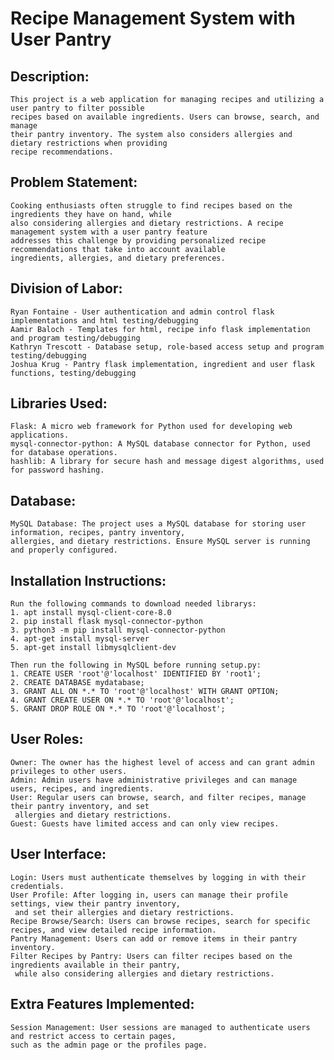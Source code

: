 # Recipe Management System with User Pantry

## Description:
    This project is a web application for managing recipes and utilizing a user pantry to filter possible 
    recipes based on available ingredients. Users can browse, search, and manage 
    their pantry inventory. The system also considers allergies and dietary restrictions when providing
    recipe recommendations.

## Problem Statement:
    Cooking enthusiasts often struggle to find recipes based on the ingredients they have on hand, while 
    also considering allergies and dietary restrictions. A recipe management system with a user pantry feature 
    addresses this challenge by providing personalized recipe recommendations that take into account available
    ingredients, allergies, and dietary preferences.

## Division of Labor:
    Ryan Fontaine - User authentication and admin control flask implementations and html testing/debugging 
    Aamir Baloch - Templates for html, recipe info flask implementation and program testing/debugging
    Kathryn Trescott - Database setup, role-based access setup and program testing/debugging
    Joshua Krug - Pantry flask implementation, ingredient and user flask functions, testing/debugging
    
## Libraries Used:
    Flask: A micro web framework for Python used for developing web applications.
    mysql-connector-python: A MySQL database connector for Python, used for database operations.
    hashlib: A library for secure hash and message digest algorithms, used for password hashing.

## Database:
    MySQL Database: The project uses a MySQL database for storing user information, recipes, pantry inventory,
    allergies, and dietary restrictions. Ensure MySQL server is running and properly configured.

## Installation Instructions:
    Run the following commands to download needed librarys:
    1. apt install mysql-client-core-8.0
    2. pip install flask mysql-connector-python
    3. python3 -m pip install mysql-connector-python
    4. apt-get install mysql-server
    5. apt-get install libmysqlclient-dev

    Then run the following in MySQL before running setup.py:
    1. CREATE USER 'root'@'localhost' IDENTIFIED BY 'root1';
    2. CREATE DATABASE mydatabase;
    3. GRANT ALL ON *.* TO 'root'@'localhost' WITH GRANT OPTION;
    4. GRANT CREATE USER ON *.* TO 'root'@'localhost';
    5. GRANT DROP ROLE ON *.* TO 'root'@'localhost';
    
## User Roles:
    Owner: The owner has the highest level of access and can grant admin privileges to other users.
    Admin: Admin users have administrative privileges and can manage users, recipes, and ingredients.
    User: Regular users can browse, search, and filter recipes, manage their pantry inventory, and set 
     allergies and dietary restrictions.
    Guest: Guests have limited access and can only view recipes.
    
## User Interface:
    Login: Users must authenticate themselves by logging in with their credentials.
    User Profile: After logging in, users can manage their profile settings, view their pantry inventory, 
     and set their allergies and dietary restrictions.
    Recipe Browse/Search: Users can browse recipes, search for specific recipes, and view detailed recipe information.
    Pantry Management: Users can add or remove items in their pantry inventory.
    Filter Recipes by Pantry: Users can filter recipes based on the ingredients available in their pantry, 
     while also considering allergies and dietary restrictions.
     
## Extra Features Implemented:
    Session Management: User sessions are managed to authenticate users and restrict access to certain pages,
    such as the admin page or the profiles page.
